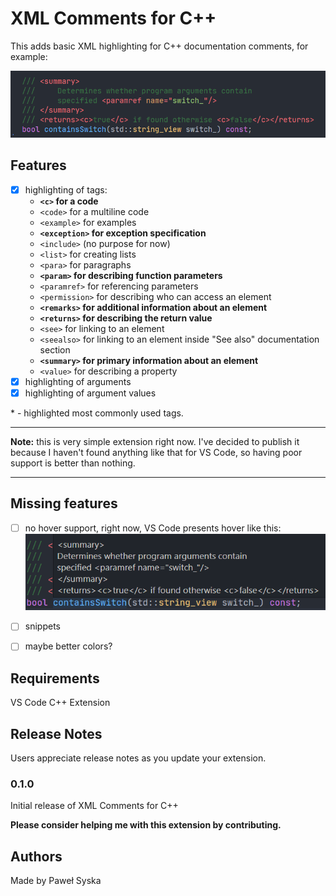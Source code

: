 # XML Comments for C++

This adds basic XML highlighting for C++ documentation comments, for example:

![Hightlighting](res/img/highlighting.png)
## Features

- [x] highlighting of tags:
  - **`<c>` for a code**
  - `<code>` for a multiline code
  - `<example>` for examples
  - **`<exception>` for exception specification**
  - `<include>` (no purpose for now)
  - `<list>` for creating lists
  - `<para>` for paragraphs
  - **`<param>` for describing function parameters**
  - `<paramref>` for referencing parameters
  - `<permission>` for describing who can access an element
  - **`<remarks>` for additional information about an element**
  - **`<returns>` for describing the return value**
  - `<see>` for linking to an element
  - `<seealso>` for linking to an element inside "See also" documentation section
  - **`<summary>` for primary information about an element**
  - `<value>` for describing a property
- [x] highlighting of arguments
- [x] highlighting of argument values

\* - highlighted most commonly used tags.

<hr/>

**Note:** this is very simple extension right now. I've decided to publish it because I haven't found anything like that for VS Code, so having poor support is better than nothing.
<hr/>

## Missing features

- [ ] no hover support, right now, VS Code presents hover like this:
![Bad Hover Support](res/img/hover-bad.png)

- [ ] snippets
- [ ] maybe better colors?

## Requirements

VS Code C++ Extension

## Release Notes

Users appreciate release notes as you update your extension.

### 0.1.0

Initial release of XML Comments for C++

**Please consider helping me with this extension by contributing.**

## Authors

Made by Paweł Syska